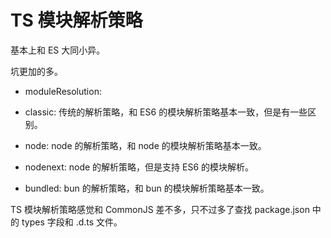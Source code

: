 # TS 模块解析策略

 基本上和 ES 大同小异。

 坑更加的多。

 - moduleResolution:

  - classic: 传统的解析策略，和 ES6 的模块解析策略基本一致，但是有一些区别。

  - node: node 的解析策略，和 node 的模块解析策略基本一致。

  - nodenext: node 的解析策略，但是支持 ES6 的模块解析。

  - bundled: bun 的解析策略，和 bun 的模块解析策略基本一致。

  TS 模块解析策略感觉和 CommonJS 差不多，只不过多了查找 package.json 中的 types 字段和 .d.ts 文件。